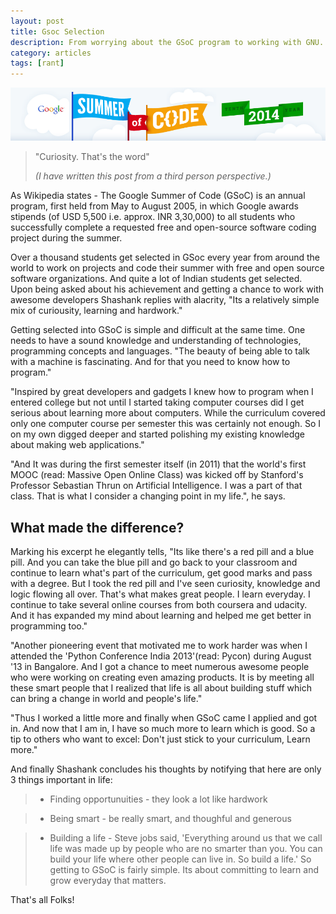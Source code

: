 ```yaml
---
layout: post
title: Gsoc Selection
description: From worrying about the GSoC program to working with GNU.
category: articles
tags: [rant]
---
```


![freefall](/images/gsoc.png)

> "Curiosity. That's the word"
>
> *(I have written this post from a third person perspective.)*


As Wikipedia states - The Google Summer of Code (GSoC) is an annual
program, first held from May to August 2005, in which Google awards stipends
(of USD 5,500 i.e. approx. INR 3,30,000) to all students who successfully
complete a requested free and open-source software coding project during the
summer.

Over a thousand students get selected in GSoc every year from around the world
to work on projects and code their summer with free and open source software
organizations. And quite a lot of Indian students get selected. Upon being
asked about his achievement and getting a chance to work with awesome
developers Shashank replies with alacrity, "Its a relatively simple mix of
curiousity, learning and hardwork."

Getting selected into GSoC is simple and difficult at the same time. One needs
to have a sound knowledge and understanding of technologies, programming
concepts and languages. "The beauty of being able to talk with a machine is
fascinating. And for that you need to know how to program."

"Inspired by great developers and gadgets I knew how to program when I entered
college but not until I started taking computer courses did I get serious about
learning more about computers. While the curriculum covered only one computer
course per semester this was certainly not enough. So I on my own digged deeper
and started polishing my existing knowledge about making web applications."

"And It was during the first semester itself (in 2011) that the world's first
MOOC (read: Massive Open Online Class) was kicked off by Stanford's Professor
Sebastian Thrun on Artificial Intelligence. I was a part of that class. That is
what I consider a changing point in my life.", he says.


## What made the difference?

Marking his excerpt he elegantly tells, "Its like there's a red pill and a blue
pill. And you can take the blue pill and go back to your classroom and continue
to learn what's part of the curriculum, get good marks and pass with a degree.
But I took the red pill and I've seen curiosity, knowledge and logic flowing
all over. That's what makes great people.  I learn everyday. I continue to take
several online courses from both coursera and udacity.  And it has expanded my
mind about learning and helped me get better in programming too."

"Another pioneering event that motivated me to work harder was when I attended
the 'Python Conference India 2013'(read: Pycon) during August '13 in Bangalore.
And I got a chance to meet numerous awesome people who were working on creating
even amazing products. It is by meeting all these smart people that I realized
that life is all about building stuff which can bring a change in world and
people's life."

"Thus I worked a little more and finally when GSoC came I applied and got in.
And now that I am in, I have so much more to learn which is good. So a tip to
others who want to excel: Don't just stick to your curriculum, Learn more."

And finally Shashank concludes his thoughts by notifying that here are only 3 things important
in life:
> - Finding opportunuities - they look a lot like hardwork


> - Being smart - be really smart, and thoughful and generous

> - Building a life - Steve jobs said, 'Everything around us that we call life was
made up by people who are no smarter than you. You can build
your life where other people can live in. So build a life.'
So getting to GSoC is fairly simple. Its about committing to learn and grow
everyday that matters.


That's all Folks!
